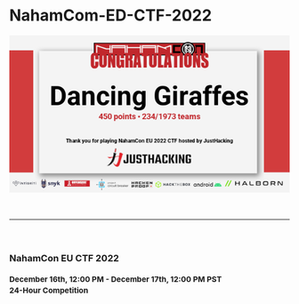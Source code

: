 # NahamCom-ED-CTF-2022

![image](/images/NahamConCTF2022.png)

<br>
<hr>
<h3 class="text-center">
<br>
<p>NahamCon EU CTF 2022</p>
<p><small>December 16th, 12:00 PM - December 17th, 12:00 PM PST</small><br>
<small>24-Hour Competition</small></p>
<p><br><br></p>
</h3>